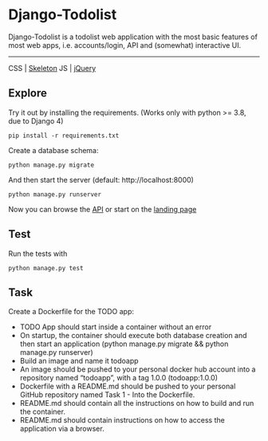 # Django-Todolist

Django-Todolist is a todolist web application with the most basic features of most web apps, i.e. accounts/login, API and (somewhat) interactive UI.

---
CSS | [Skeleton](http://getskeleton.com/)
JS  | [jQuery](https://jquery.com/)

## Explore
Try it out by installing the requirements. (Works only with python >= 3.8, due to Django 4)

    pip install -r requirements.txt

Create a database schema:

    python manage.py migrate

And then start the server (default: http://localhost:8000)

    python manage.py runserver


Now you can browse the [API](http://localhost:8000/api/)
or start on the [landing page](http://localhost:8000/)

## Test
Run the tests with

    python manage.py test

## Task 
Create a Dockerfile for the TODO app:
- TODO App should start inside a container without an error
- On startup, the container should execute both database creation and then start an application (python manage.py migrate && python manage.py runserver)
- Build an image and name it todoapp
- An image should be pushed to your personal docker hub account into a repository named “todoapp”, with a tag 1.0.0 (todoapp:1.0.0)
- Dockerfile with a README.md should be pushed to your personal GitHub repository named Task 1 - Into the Dockerfile.
- README.md should contain all the instructions on how to build and run the container.
- README.md should contain instructions on how to access the application via a browser.
